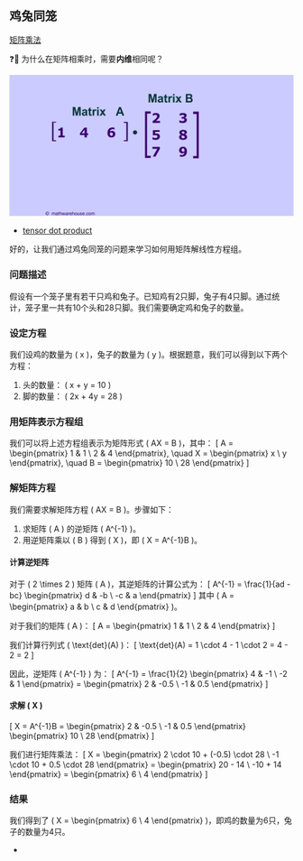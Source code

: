 ## 鸡兔同笼

[矩阵乘法](https://www.youtube.com/watch?v=1hf_cHNbgCk)

❓📌 为什么在矩阵相乘时，需要**内维**相同呢？

![](images/how-to-multiply-2-matrices-demo.gif)
* [tensor dot product](../src/dotProduct.py)

好的，让我们通过鸡兔同笼的问题来学习如何用矩阵解线性方程组。

### 问题描述

假设有一个笼子里有若干只鸡和兔子。已知鸡有2只脚，兔子有4只脚。通过统计，笼子里一共有10个头和28只脚。我们需要确定鸡和兔子的数量。

### 设定方程

我们设鸡的数量为 \( x \)，兔子的数量为 \( y \)。根据题意，我们可以得到以下两个方程：

1. 头的数量： \( x + y = 10 \)
2. 脚的数量： \( 2x + 4y = 28 \)

### 用矩阵表示方程组

我们可以将上述方程组表示为矩阵形式 \( AX = B \)，其中：
\[ A = \begin{pmatrix}
1 & 1 \\
2 & 4
\end{pmatrix}, \quad X = \begin{pmatrix}
x \\
y
\end{pmatrix}, \quad B = \begin{pmatrix}
10 \\
28
\end{pmatrix} \]

### 解矩阵方程

我们需要求解矩阵方程 \( AX = B \)。步骤如下：

1. 求矩阵 \( A \) 的逆矩阵 \( A^{-1} \)。
2. 用逆矩阵乘以 \( B \) 得到 \( X \)，即 \( X = A^{-1}B \)。

#### 计算逆矩阵

对于 \( 2 \times 2 \) 矩阵 \( A \)，其逆矩阵的计算公式为：
\[ A^{-1} = \frac{1}{ad - bc} \begin{pmatrix}
d & -b \\
-c & a
\end{pmatrix} \]
其中 \( A = \begin{pmatrix}
a & b \\
c & d
\end{pmatrix} \)。

对于我们的矩阵 \( A \)：
\[ A = \begin{pmatrix}
1 & 1 \\
2 & 4
\end{pmatrix} \]

我们计算行列式 \( \text{det}(A) \)：
\[ \text{det}(A) = 1 \cdot 4 - 1 \cdot 2 = 4 - 2 = 2 \]

因此，逆矩阵 \( A^{-1} \) 为：
\[ A^{-1} = \frac{1}{2} \begin{pmatrix}
4 & -1 \\
-2 & 1
\end{pmatrix} = \begin{pmatrix}
2 & -0.5 \\
-1 & 0.5
\end{pmatrix} \]

#### 求解 \( X \)

\[ X = A^{-1}B = \begin{pmatrix}
2 & -0.5 \\
-1 & 0.5
\end{pmatrix} \begin{pmatrix}
10 \\
28
\end{pmatrix} \]

我们进行矩阵乘法：
\[ X = \begin{pmatrix}
2 \cdot 10 + (-0.5) \cdot 28 \\
-1 \cdot 10 + 0.5 \cdot 28
\end{pmatrix} = \begin{pmatrix}
20 - 14 \\
-10 + 14
\end{pmatrix} = \begin{pmatrix}
6 \\
4
\end{pmatrix} \]

### 结果

我们得到了 \( X = \begin{pmatrix}
6 \\
4
\end{pmatrix} \)，即鸡的数量为6只，兔子的数量为4只。

* []()